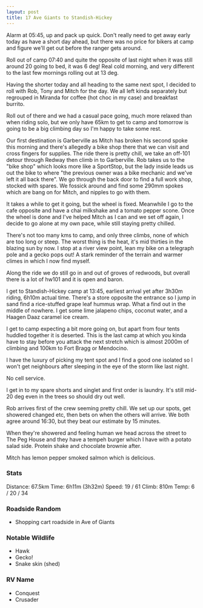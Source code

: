 ```yaml
---
layout: post
title: 17 Ave Giants to Standish-Hickey
---
```



Alarm at 05:45, up and pack up quick. Don't really need to get away early today as have a short day ahead, but there was no price for bikers at camp and figure we'll get out before the ranger gets around.

Roll out of camp 07:40 and quite the opposite of last night when it was still around 20 going to bed, it was 6 deg! Real cold morning, and very different to the last few mornings rolling out at 13 deg.

Having the shorter today and all heading to the same next spot, I decided to roll with Rob, Tony and Mitch for the day. We all left kinda separately but regrouped in Miranda for coffee (hot choc in my case) and breakfast burrito.

Roll out of there and we had a casual pace going, much more relaxed than when riding solo, but we only have 65km to get to camp and tomorrow is going to be a big climbing day so I'm happy to take some rest.

Our first destination is Garberville as Mitch has broken his second spoke this morning and there's allegedly a bike shop there that we can visit and cross fingers for supplies. The ride there is pretty chill, we take an off-101 detour through Redway then climb in to Garberville. Rob takes us to the "bike shop" which looks more like a SportStop, but the lady inside leads us out the bike to where "the previous owner was a bike mechanic and we've left it all back there". We go through the back door to find a full work shop, stocked with spares. We fossick around and find some 290mm spokes which are bang on for Mitch, and nipples to go with them.

It takes a while to get it going, but the wheel is fixed. Meanwhile I go to the cafe opposite and have a chai milkshake and a tomato pepper scone. Once the wheel is done and I've helped Mitch as I can and we set off again, I decide to go alone at my own pace, while still staying pretty chilled.

There's not too many kms to camp, and only three climbs, none of which are too long or steep. The worst thing is the heat, it's mid thirties in the blazing sun by now. I stop at a river view point, lean my bike on a telegraph pole and a gecko pops out! A stark reminder of the terrain and warmer climes in which I now find myself.

Along the ride we do still go in and out of groves of redwoods, but overall there is a lot of hw101 and it is open and baron.

I get to Standish-Hickey camp at 13:45, earliest arrival yet after 3h30m riding, 6h10m actual time. There's a store opposite the entrance so I jump in sand find a rice-stuffed grape leaf hummus wrap. What a find out in the middle of nowhere. I get some lime jalapeno chips, coconut water, and a Haagen Daaz caramel ice cream.

I get to camp expecting a bit more going on, but apart from four tents huddled together it is deserted. This is the last camp at which you kinda have to stay before you attack the next stretch which is almost 2000m of climbing and 100km to Fort Bragg or Mendocino.

I have the luxury of picking my tent spot and I find a good one isolated so I won't get neighbours after sleeping in the eye of the storm like last night.

No cell service. 

I get in to my spare shorts and singlet and first order is laundry. It's still mid-20 deg even in the trees so should dry out well.

Rob arrives first of the crew seeming pretty chill. We set up our spots, get showered changed etc, then bets on when the others will arrive. We both agree around 16:30, but they beat our estimate by 15 minutes.

When they're showered and feeling human we head across the street to The Peg House and they have a tempeh burger which I have with a potato salad side. Protein shake and chocolate brownie after.

Mitch has lemon pepper smoked salmon which is delicious.


### Stats

Distance: 67.5km
Time: 6h11m (3h32m)
Speed: 19 / 61
Climb: 810m
Temp: 6 / 20 / 34


### Roadside Random

- Shopping cart roadside in Ave of Giants

### Notable Wildlife

- Hawk
- Gecko!
- Snake skin (shed)

### RV Name

- Conquest
- Crusader